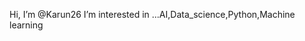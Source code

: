 Hi, I’m @Karun26
I’m interested in ...AI,Data_science,Python,Machine learning

<!---
Karun26/Karun26 is a ✨ special ✨ repository because its `README.md` (this file) appears on your GitHub profile.
You can click the Preview link to take a look at your changes.
--->
